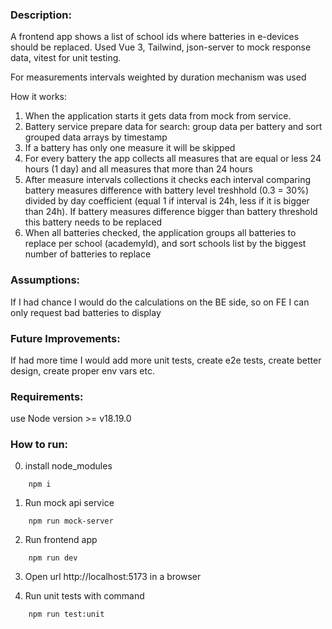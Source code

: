 ### Description:

A frontend app shows a list of school ids where batteries in e-devices should be replaced.
Used Vue 3, Tailwind, json-server to mock response data, vitest for unit testing.

For measurements intervals weighted by duration mechanism was used

How it works:

1. When the application starts it gets data from mock from service.
2. Battery service prepare data for search: group data per battery and sort grouped data arrays by timestamp
3. If a battery has only one measure it will be skipped
4. For every battery the app collects all measures that are equal or less 24 hours (1 day) and all measures that more than 24 hours
5. After measure intervals collections it checks each interval comparing battery measures difference with battery level treshhold (0.3 = 30%) divided by day coefficient (equal 1 if interval is 24h, less if it is bigger than 24h). If battery measures difference bigger than battery threshold this battery needs to be replaced
6. When all batteries checked, the application groups all batteries to replace per school (academyId), and sort schools list by the biggest number of batteries to replace

### Assumptions:

If I had chance I would do the calculations on the BE side, so on FE I can only request bad batteries to display

### Future Improvements:

If had more time I would add more unit tests, create e2e tests, create better design, create proper env vars etc.

### Requirements:

use Node version >= v18.19.0

### How to run:

0. install node_modules

```
    npm i
```

1. Run mock api service

```
    npm run mock-server
```

2. Run frontend app

```
    npm run dev
```

3. Open url http://localhost:5173 in a browser

4. Run unit tests with command

```
    npm run test:unit
```
